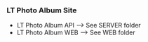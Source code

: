 ### LT Photo Album Site

- LT Photo Album API --> See SERVER folder
- LT Photo Album WEB --> See WEB folder
